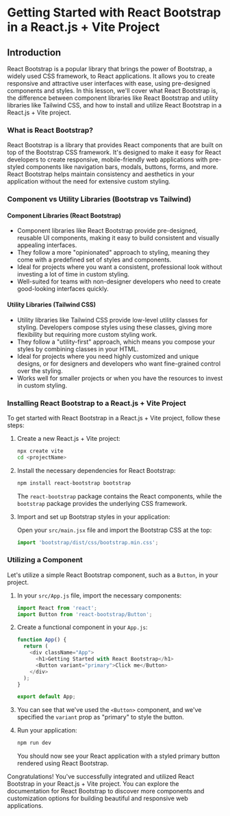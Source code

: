 # Getting Started with React Bootstrap in a React.js + Vite Project

## Introduction

React Bootstrap is a popular library that brings the power of Bootstrap, a widely used CSS framework, to React applications. It allows you to create responsive and attractive user interfaces with ease, using pre-designed components and styles. In this lesson, we'll cover what React Bootstrap is, the difference between component libraries like React Bootstrap and utility libraries like Tailwind CSS, and how to install and utilize React Bootstrap in a React.js + Vite project.

### What is React Bootstrap?

React Bootstrap is a library that provides React components that are built on top of the Bootstrap CSS framework. It's designed to make it easy for React developers to create responsive, mobile-friendly web applications with pre-styled components like navigation bars, modals, buttons, forms, and more. React Bootstrap helps maintain consistency and aesthetics in your application without the need for extensive custom styling.

### Component vs Utility Libraries (Bootstrap vs Tailwind)

#### Component Libraries (React Bootstrap)

- Component libraries like React Bootstrap provide pre-designed, reusable UI components, making it easy to build consistent and visually appealing interfaces.
- They follow a more "opinionated" approach to styling, meaning they come with a predefined set of styles and components.
- Ideal for projects where you want a consistent, professional look without investing a lot of time in custom styling.
- Well-suited for teams with non-designer developers who need to create good-looking interfaces quickly.

#### Utility Libraries (Tailwind CSS)

- Utility libraries like Tailwind CSS provide low-level utility classes for styling. Developers compose styles using these classes, giving more flexibility but requiring more custom styling work.
- They follow a "utility-first" approach, which means you compose your styles by combining classes in your HTML.
- Ideal for projects where you need highly customized and unique designs, or for designers and developers who want fine-grained control over the styling.
- Works well for smaller projects or when you have the resources to invest in custom styling.

### Installing React Bootstrap to a React.js + Vite Project

To get started with React Bootstrap in a React.js + Vite project, follow these steps:

1. Create a new React.js + Vite project:

   ```bash
   npx create vite
   cd <projectName>
   ```

2. Install the necessary dependencies for React Bootstrap:

   ```bash
   npm install react-bootstrap bootstrap
   ```

   The `react-bootstrap` package contains the React components, while the `bootstrap` package provides the underlying CSS framework.

3. Import and set up Bootstrap styles in your application:

   Open your `src/main.jsx` file and import the Bootstrap CSS at the top:

   ```javascript
   import 'bootstrap/dist/css/bootstrap.min.css';
   ```

### Utilizing a Component

Let's utilize a simple React Bootstrap component, such as a `Button`, in your project.

1. In your `src/App.js` file, import the necessary components:

   ```javascript
   import React from 'react';
   import Button from 'react-bootstrap/Button';
   ```

2. Create a functional component in your `App.js`:

   ```javascript
   function App() {
     return (
       <div className="App">
         <h1>Getting Started with React Bootstrap</h1>
         <Button variant="primary">Click me</Button>
       </div>
     );
   }

   export default App;
   ```

3. You can see that we've used the `<Button>` component, and we've specified the `variant` prop as "primary" to style the button.

4. Run your application:

   ```bash
   npm run dev
   ```

   You should now see your React application with a styled primary button rendered using React Bootstrap.

Congratulations! You've successfully integrated and utilized React Bootstrap in your React.js + Vite project. You can explore the documentation for React Bootstrap to discover more components and customization options for building beautiful and responsive web applications.
